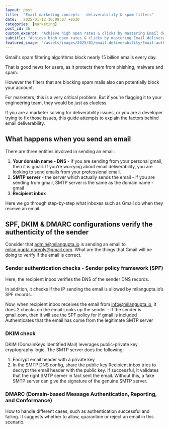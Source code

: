 ```yaml
---
layout: post
title:  "Email marketing concepts - deliverability & spam filters"
date:   2025-01-12 10:08:07 +0530
categories: [marketing]
post_id: 36
custom_excerpt: "Achieve high open rates & clicks by mastering Email deliverability fundamentals"
subtitle: "Achieve high open rates & clicks by mastering Email deliverability fundamentals"
featured_image: "/assets/images/2025/01/email-deliverability/Email-authentication-steps.webp"
---
```

Gmail's spam filtering algorithms block nearly 15 billion emails every day.

That is good news for users, as it protects them from phishing, malware and spam.

However the filters that are blocking spam mails also can potentially block your account.

For marketers, this is a very critical problem. But if you're flagging it to your engineering team, they would be just as clueless.

If you are a marketer solving for deliverability issues, or you are a developer trying to fix those issues, this guide attempts to explain the factors behind email deliverability.

## What happens when you send an email

There are three entities involved in sending an email:
1. **Your domain name - DNS** - if you are sending from your personal gmail, then it is gmail. If you’re worrying about email deliverability, you are looking to send emails from your professional email.
2. **SMTP server** - the server which actually sends the email - if you are sending from gmail, SMTP server is the same as the domain name - gmail
3. **Recipient inbox**

Here we go through step-by-step what inboxes such as Gmail do when they receive an email.

## SPF, DKIM & DMARC configurations verify the authenticity of the sender

Consider that admin@milangupta.io is sending an email to milan.gupta.noreply@gmail.com.
What are the things that Gmail will be doing to verify if the email is correct.

### Sender authentication checks - Sender policy framework (SPF)

Here, the recipient inbox verifies the DNS of the sender DNS records. 

In addition, it checks if the IP sending the email is allowed by milangupta.io’s SPF records. 

Now, when recipient inbox receives the email from info@milangupta.io, it does 2 checks on the email
Looks up the sender - if the sender is gmail.com, then it will see the SPF policy for if gmail is included
Authenticates that the email has come from the legitimate SMTP server 

### DKIM check
DKIM (DomainKeys Identified Mail) leverages public-private key cryptography logic. The SMTP server does the following:
   1. Encrypt email header with a private key
   2. In the SMTP DNS config, share the public key
Recipient inbox tries to decrypt the email header with the public key. If successful, it validates that the right SMTP server in fact sent the email. 
Without this, a fake SMTP server can give the signature of the genuine SMTP server.

### DMARC (Domain-based Message Authentication, Reporting, and Conformance)
How to handle different cases, such as authentication successful and failing. It suggests whether to allow, quarantine or reject an email in this scenario.
